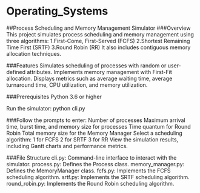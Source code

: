# Operating_Systems
##Process Scheduling and Memory Management Simulator
###Overview
This project simulates process scheduling and memory management using three algorithms:
1.First-Come, First-Served (FCFS)
2.Shortest Remaining Time First (SRTF)
3.Round Robin (RR)
It also includes contiguous memory allocation techniques.

###Features
Simulates scheduling of processes with random or user-defined attributes.
Implements memory management with First-Fit allocation.
Displays metrics such as average waiting time, average turnaround time, CPU utilization, and memory utilization.

###Prerequisites
Python 3.6 or higher


Run the simulator:
python cli.py


###Follow the prompts to enter:
Number of processes
Maximum arrival time, burst time, and memory size for processes
Time quantum for Round Robin
Total memory size for the Memory Manager
Select a scheduling algorithm:
1 for FCFS
2 for SRTF
3 for RR
View the simulation results, including Gantt charts and performance metrics.

###File Structure
cli.py: Command-line interface to interact with the simulator.
process.py: Defines the Process class.
memory_manager.py: Defines the MemoryManager class.
fcfs.py: Implements the FCFS scheduling algorithm.
srtf.py: Implements the SRTF scheduling algorithm.
round_robin.py: Implements the Round Robin scheduling algorithm.

